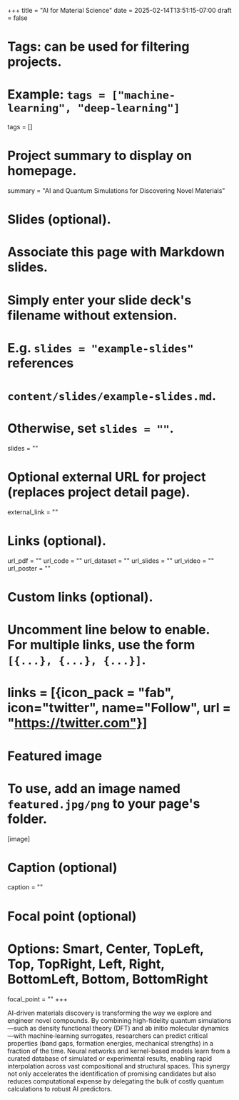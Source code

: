 +++
title = "AI for Material Science"
date = 2025-02-14T13:51:15-07:00
draft = false

# Tags: can be used for filtering projects.
# Example: `tags = ["machine-learning", "deep-learning"]`
tags = []

# Project summary to display on homepage.
summary = "AI and Quantum Simulations for Discovering Novel Materials"

# Slides (optional).
#   Associate this page with Markdown slides.
#   Simply enter your slide deck's filename without extension.
#   E.g. `slides = "example-slides"` references 
#   `content/slides/example-slides.md`.
#   Otherwise, set `slides = ""`.
slides = ""

# Optional external URL for project (replaces project detail page).
external_link = ""

# Links (optional).
url_pdf = ""
url_code = ""
url_dataset = ""
url_slides = ""
url_video = ""
url_poster = ""

# Custom links (optional).
#   Uncomment line below to enable. For multiple links, use the form `[{...}, {...}, {...}]`.
# links = [{icon_pack = "fab", icon="twitter", name="Follow", url = "https://twitter.com"}]

# Featured image
# To use, add an image named `featured.jpg/png` to your page's folder. 
[image]
  # Caption (optional)
  caption = ""

  # Focal point (optional)
  # Options: Smart, Center, TopLeft, Top, TopRight, Left, Right, BottomLeft, Bottom, BottomRight
  focal_point = ""
+++

AI-driven materials discovery is transforming the way we explore and engineer novel compounds. By combining high-fidelity quantum simulations—such as density functional theory (DFT) and ab initio molecular dynamics—with machine‑learning surrogates, researchers can predict critical properties (band gaps, formation energies, mechanical strengths) in a fraction of the time. Neural networks and kernel-based models learn from a curated database of simulated or experimental results, enabling rapid interpolation across vast compositional and structural spaces. This synergy not only accelerates the identification of promising candidates but also reduces computational expense by delegating the bulk of costly quantum calculations to robust AI predictors.

